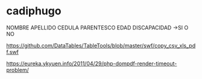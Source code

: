 # cadiphugo
 NOMBRE APELLIDO
 CEDULA
 PARENTESCO
 EDAD
 DISCAPACIDAD ->SI O NO


https://github.com/DataTables/TableTools/blob/master/swf/copy_csv_xls_pdf.swf

https://eureka.ykyuen.info/2011/04/29/php-dompdf-render-timeout-problem/